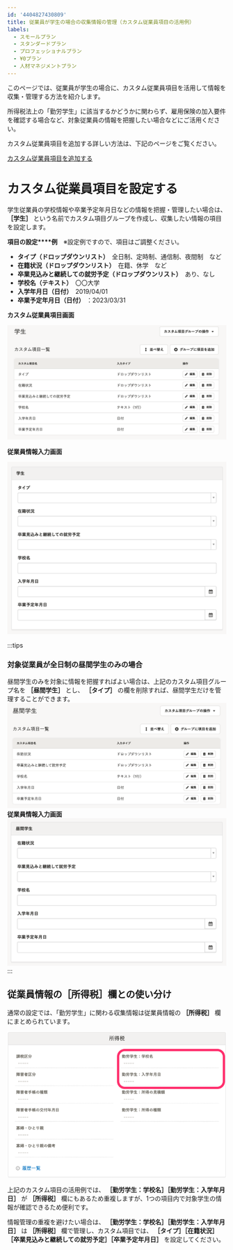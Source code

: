 ```yaml
---
id: '4404827430809'
title: 従業員が学生の場合の収集情報の管理（カスタム従業員項目の活用例）
labels:
  - スモールプラン
  - スタンダードプラン
  - プロフェッショナルプラン
  - ¥0プラン
  - 人材マネジメントプラン
---
```

このページでは、従業員が学生の場合に、カスタム従業員項目を活用して情報を収集・管理する方法を紹介します。

所得税法上の「勤労学生」に該当するかどうかに関わらず、雇用保険の加入要件を確認する場合など、対象従業員の情報を把握したい場合などにご活用ください。

カスタム従業員項目を追加する詳しい方法は、下記のページをご覧ください。

[カスタム従業員項目を追加する](https://knowledge.smarthr.jp/hc/ja/articles/360026265513)

# カスタム従業員項目を設定する

学生従業員の学校情報や卒業予定年月日などの情報を把握・管理したい場合は、 **［学生］** という名前でカスタム項目グループを作成し、収集したい情報の項目を設定します。

**項目の設定****例**　※設定例ですので、項目はご調整ください。

- **タイプ（ドロップダウンリスト）**　全日制、定時制、通信制、夜間制　など
- **在籍状況（ドロップダウンリスト）**　在籍、休学　など
- **卒業見込みと継続しての就労予定（ドロップダウンリスト）**　あり、なし
- **学校名（テキスト）**　〇〇大学
- **入学年月日（日付）**　2019/04/01
-  **卒業予定年月日（日付）** ：2023/03/31

**カスタム従業員項目画面**

![](./__________2021-08-13_17_35_48.png)

**従業員情報入力画面**

![](./__________2021-08-13_17_11_33.png)

:::tips
### 対象従業員が全日制の昼間学生のみの場合
昼間学生のみを対象に情報を把握すればよい場合は、上記のカスタム項目グループ名を **［昼間学生］** とし、 **［タイプ］** の欄を削除すれば、昼間学生だけを管理することができます。
![](./__________2021-08-13_17_37_28.png)
**従業員情報入力画面**
![](./__________2021-08-13_17_11_42.png)
:::

## 従業員情報の［所得税］欄との使い分け

通常の設定では、「勤労学生」に関わる収集情報は従業員情報の **［所得税］** 欄にまとめられています。

![4404827430809.png](./4404827430809.png)

上記のカスタム項目の活用例では、 **［勤労学生：学校名］［勤労学生：入学年月日］** が **［所得税］** 欄にもあるため重複しますが、1つの項目内で対象学生の情報が確認できるため便利です。

情報管理の重複を避けたい場合は、 **［勤労学生：学校名］［勤労学生：入学年月日］** は **［所得税］** 欄で管理し、カスタム項目では、 **［タイプ］［在籍状況］［卒業見込みと継続しての就労予定］［卒業予定年月日］** を設定してください。

